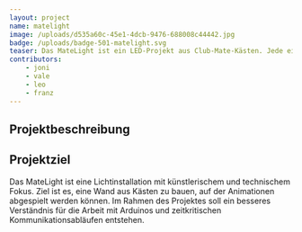 ```yaml
---
layout: project
name: matelight
image: /uploads/d535a60c-45e1-4dcb-9476-688008c44442.jpg
badge: /uploads/badge-501-matelight.svg
teaser: Das MateLight ist ein LED-Projekt aus Club-Mate-Kästen. Jede einzelne Flasche kann einzeln per RGB-LED beleuchtet werden. Damit ist das ganze als LED-Matrix einsetzbar. Aktuell habe wir 21 Kästen fertig.
contributors:
    - joni
    - vale
    - leo
    - franz
---
```


## Projektbeschreibung



## Projektziel

Das MateLight ist eine Lichtinstallation mit künstlerischem und technischem Fokus. Ziel ist es, eine Wand aus Kästen zu bauen, auf der Animationen abgespielt werden können.
Im Rahmen des Projektes soll ein besseres Verständnis für die Arbeit mit Arduinos und zeitkritischen Kommunikationsabläufen entstehen.
